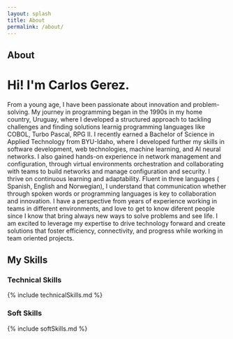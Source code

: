 ```yaml
---
layout: splash
title: About
permalink: /about/
---
```


## About
# Hi! I'm Carlos Gerez. 
From a young age, I have been passionate about innovation and problem-solving. My journey in programming began in the 1990s in my home country, Uruguay, where I developed a structured approach to tackling challenges and finding solutions learnig programming languages like COBOL, Turbo Pascal, RPG II.
I recently earned a Bachelor of Science in Applied Technology from BYU-Idaho, where I developed further my skills in software development, web technologies, machine learning, and AI neural networks. I also gained hands-on experience in network management and configuration, through virtual environments orchestration and collaborating with teams to build networks and manage configuration and security.
I thrive on continuous learning and adaptability. Fluent in three languages ( Spanish, English and Norwegian), I understand that communication whether through spoken words or programming languages is key to collaboration and innovation. I have a perspective from years of experience working in teams in different environments, and love to get to know diferent people since I know that bring always new ways to solve problems and see life. 
I am excited to leverage my expertise to drive technology forward and create solutions that foster efficiency, connectivity, and progress while working in team oriented projects.

## My Skills
### Technical Skills

{% include technicalSkills.md %}


### Soft Skills

{% include softSkills.md %}